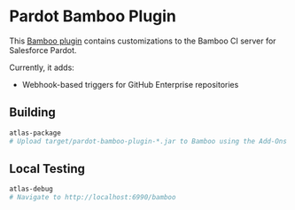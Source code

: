 # Pardot Bamboo Plugin

This [Bamboo plugin] contains customizations to the Bamboo CI server for Salesforce Pardot.

Currently, it adds:
* Webhook-based triggers for GitHub Enterprise repositories

## Building

```bash
atlas-package
# Upload target/pardot-bamboo-plugin-*.jar to Bamboo using the Add-Ons interface
```

## Local Testing

```bash
atlas-debug
# Navigate to http://localhost:6990/bamboo
```

[Bamboo plugin]: https://developer.atlassian.com/bamboodev/bamboo-plugin-guide
